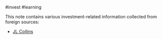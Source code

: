 #invest #learning 

This note contains various investment-related information collected from foreign sources:
- [JL Collins](https://jlcollinsnh.com/category/real-estate-2/)